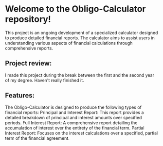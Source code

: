 # Welcome to the Obligo-Calculator repository!
This project is an ongoing development of a specialized calculator designed to produce detailed financial reports.
The calculator aims to assist users in understanding various aspects of financial calculations through comprehensive reports.

## Project review:
I made this project during the break between the first and the second year of my degree. 
Haven't really finished it. 

## Features:
The Obligo-Calculator is designed to produce the following types of financial reports:
Principal and Interest Report: This report provides a detailed breakdown of principal and interest amounts over specified periods.
Full Interest Report: A comprehensive report detailing the accumulation of interest over the entirety of the financial term.
Partial Interest Report: Focuses on the interest calculations over a specified, partial term of the financial agreement.
